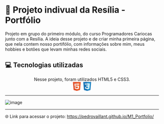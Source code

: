 # 👤 Projeto indivual da Resília - Portfólio
Projeto em grupo do primeiro módulo, do curso Programadores Cariocas junto com a Resília. A ideia desse projeto e de criar minha primeira página, que nela contem nosso portifólio, com informações sobre mim, meus hobbies e botões que levam minhas redes sociais.

## 💻 Tecnologias utilizadas
<div align="center" style="display: inline_block">
Nesse projeto, foram utilizados HTML5 e CSS3.
<br>
<img align="center" height="30" width="30" src="https://raw.githubusercontent.com/devicons/devicon/master/icons/html5/html5-original.svg">
<img align="center" height="30" width="30" src="https://raw.githubusercontent.com/devicons/devicon/master/icons/css3/css3-original.svg">
</div>

---

![image](https://user-images.githubusercontent.com/113939119/206881632-4ed24b14-4c9b-466a-a1ea-193c6f1fcce3.png)

---          
🌐 Link para acessar o projeto: https://pedrovaillant.github.io/M1_Portfolio/